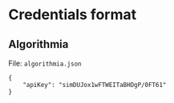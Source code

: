 # Credentials format

## Algorithmia

File: `algorithmia.json`

```
{
    "apiKey": "simDUJox1wFTWEITaBHDgP/0FT61"
}
```